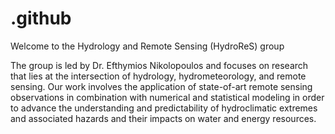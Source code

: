 # .github
Welcome to the Hydrology and Remote Sensing (HydroReS) group

The group is led by Dr. Efthymios Nikolopoulos and focuses on research that lies at the intersection of hydrology, hydrometeorology, and remote sensing. Our work involves the application of state-of-art remote sensing observations in combination with numerical and statistical modeling in order to advance the understanding and predictability of hydroclimatic extremes and associated hazards and their impacts on water and energy resources. 
